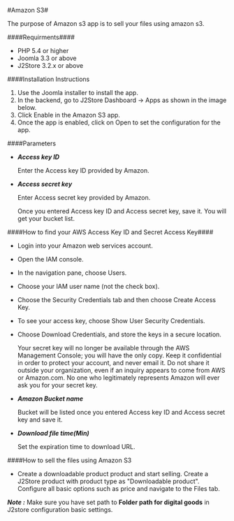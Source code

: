 #Amazon S3#

   The purpose of Amazon s3 app is to sell your files using amazon s3.
   
####Requirments####
* PHP 5.4 or higher
* Joomla 3.3 or above
* J2Store 3.2.x or above

####Installation Instructions
1. Use the Joomla installer to install the app.
2. In the backend, go to J2Store Dashboard -> Apps as shown in the image below.
3. Click Enable in the Amazon S3 app.
4. Once the app is enabled, click on Open to set the configuration for the app.

####Parameters

* ***Access key ID***

     Enter the Access key ID provided by Amazon.
     
* ***Access secret key***

     Enter Access secret key provided by Amazon.
     
     Once you entered Access key ID and Access secret key, save it. You will get your bucket list.

####How to find your AWS Access Key ID and Secret Access Key####

* Login into your Amazon web services account.
* Open the IAM console.
* In the navigation pane, choose Users.
* Choose your IAM user name (not the check box).
* Choose the Security Credentials tab and then choose Create Access Key.
* To see your access key, choose Show User Security Credentials.
* Choose Download Credentials, and store the keys in a secure location.

  Your secret key will no longer be available through the AWS Management Console; you will have the only copy. Keep it confidential in order to protect your account, and never email it. Do not share it outside your organization, even if an inquiry appears to come from AWS or Amazon.com. No one who legitimately represents Amazon will ever ask you for your secret key.
  
* ***Amazon Bucket name***

     Bucket will be listed once you entered Access key ID and Access secret key and save it.
     
* ***Download file time(Min)***

     Set the expiration time to download URL.
     
####How to sell the files using Amazon S3

* Create a downloadable product product and start selling. Create a J2Store product with product type as "Downloadable product". Configure all basic options such as price and navigate to the Files tab.

***Note :*** Make sure you have set path to **Folder path for digital goods** in J2store configuration basic settings.
